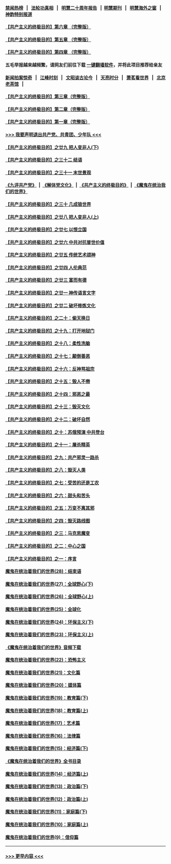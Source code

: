#### [禁闻热榜](热点新闻.md?=0)  &nbsp;&nbsp;|&nbsp;&nbsp; [法轮功真相](https://github.com/gfw-breaker/truth/blob/master/README.md?=0) &nbsp;&nbsp;|&nbsp;&nbsp; [明慧二十周年报告](https://github.com/gfw-breaker/mh-reports/blob/master/README.md?=0) &nbsp;&nbsp;|&nbsp;&nbsp;[明慧期刊](https://github.com/gfw-breaker/mh-qikan) &nbsp;&nbsp;|&nbsp;&nbsp; [明慧海外之窗](https://github.com/gfw-breaker/mh-news/blob/master/README.md?=0) &nbsp;&nbsp;|&nbsp;&nbsp; [神韵特别报道](https://github.com/gfw-breaker/mh-news/blob/master/shenyun.md?=0)
#### [【共产主义的终极目的】第六章 （完整版）](../pages/nsc422/n11428913.md?t=03070932) 
#### [【共产主义的终极目的】第五章 （完整版）](../pages/nsc422/n11428912.md?t=03070932) 
#### [【共产主义的终极目的】第四章 （完整版）](../pages/nsc422/n11428907.md?t=03070932) 
#### 五毛举报越来越频繁，请网友们前往下载 [一键翻墙软件](https://github.com/gfw-breaker/ssr-accounts)，并将此项目推荐给亲友
#### [新闻拍案惊奇](https://github.com/gfw-breaker/banned-news/blob/master/pages/link4.md) &nbsp;&nbsp;|&nbsp;&nbsp; [江峰时刻](https://github.com/gfw-breaker/banned-news/blob/master/pages/link4.md) &nbsp;&nbsp;|&nbsp;&nbsp; [文昭谈古论今](https://github.com/gfw-breaker/banned-news/blob/master/pages/link4.md) &nbsp;&nbsp;|&nbsp;&nbsp; [天亮时分](https://github.com/gfw-breaker/banned-news/blob/master/pages/link4.md) &nbsp;&nbsp;|&nbsp;&nbsp; [萧茗看世界](https://github.com/gfw-breaker/banned-news/blob/master/pages/link4.md) &nbsp;&nbsp;|&nbsp;&nbsp; [北京老茶馆](https://github.com/gfw-breaker/banned-news/blob/master/pages/link4.md) &nbsp;&nbsp;|&nbsp;&nbsp; 
#### [【共产主义的终极目的】第三章（完整版）](../pages/nsc422/n11428848.md?t=03070932) 
#### [【共产主义的终极目的】第二章（完整版）](../pages/nsc422/n11428831.md?t=03070932) 
#### [【共产主义的终极目的】第一章（完整版）](../pages/nsc422/n11417651.md?t=03070932) 
#### [>>> 我要声明退出共产党、共青团、少年队 <<<](https://github.com/begood0513/goodnews/blob/master/quit/letter.md) 
#### [【共产主义的终极目的】之廿九 把人变非人(下)](../pages/nsc422/n11344140.md?t=03070932) 
#### [【共产主义的终极目的】之三十二 结语](../pages/nsc422/n11360535.md?t=03070932) 
#### [【共产主义的终极目的】之三十一 末世景观](../pages/nsc422/n11351129.md?t=03070932) 
#### [《九评共产党》](https://github.com/begood0513/9ping.md/blob/master/README.md) &nbsp;|&nbsp; [《解体党文化》](../../../../jtdwh.md/blob/master/README.md)  &nbsp;|&nbsp; [《共产主义的终极目的》](../../../../gczydzjmd.md/blob/master/README.md) &nbsp;|&nbsp; [《魔鬼在统治我们的世界》](../../../../mgztzwmdsj.md/blob/master/README.md) 
#### [【共产主义的终极目的】之三十 几成狼世界](../pages/nsc422/n11348280.md?t=03070932) 
#### [【共产主义的终极目的】之廿八 把人变非人(上)](../pages/nsc422/n11340492.md?t=03070932) 
#### [【共产主义的终极目的】之廿七 以恨立国](../pages/nsc422/n11336944.md?t=03070932) 
#### [【共产主义的终极目的】之廿六 中共对抗普世价值](../pages/nsc422/n11324785.md?t=03070932) 
#### [【共产主义的终极目的】之廿五 传统艺术颂神](../pages/nsc422/n11296396.md?t=03070932) 
#### [【共产主义的终极目的】之廿四 人伦典范](../pages/nsc422/n11296397.md?t=03070932) 
#### [【共产主义的终极目的】之廿三 富而有德](../pages/nsc422/n11283598.md?t=03070932) 
#### [【共产主义的终极目的】之廿一 神传语言文字](../pages/nsc422/n11263265.md?t=03070932) 
#### [【共产主义的终极目的】之廿二 破坏修炼文化](../pages/nsc422/n11245728.md?t=03070932) 
#### [【共产主义的终极目的】之二十：偷天换日](../pages/nsc422/n11238846.md?t=03070932) 
#### [【共产主义的终极目的】之十九：打开地狱门](../pages/nsc422/n11206376.md?t=03070932) 
#### [【共产主义的终极目的】之十八：柔性洗脑](../pages/nsc422/n11199994.md?t=03070932) 
#### [【共产主义的终极目的】之十七：颠倒善恶](../pages/nsc422/n11179782.md?t=03070932) 
#### [【共产主义的终极目的】之十六：反神骂祖宗](../pages/nsc422/n11166798.md?t=03070932) 
#### [【共产主义的终极目的】之十五：毁人不倦](../pages/nsc422/n11166792.md?t=03070932) 
#### [【共产主义的终极目的】之十四：邪恶之最](../pages/nsc422/n11150249.md?t=03070932) 
#### [【共产主义的终极目的】之十三：毁灭文化](../pages/nsc422/n11135227.md?t=03070932) 
#### [【共产主义的终极目的】之十二：破坏自然](../pages/nsc422/n11135214.md?t=03070932) 
#### [【共产主义的终极目的】之十：苏俄预演 中共登台](../pages/nsc422/n11118424.md?t=03070932) 
#### [【共产主义的终极目的】之十一：屠杀精英](../pages/nsc422/n11118442.md?t=03070932) 
#### [【共产主义的终极目的】之九：共产邪灵一路杀](../pages/nsc422/n11114139.md?t=03070932) 
#### [【共产主义的终极目的】之八：毁灭人类](../pages/nsc422/n11108503.md?t=03070932) 
#### [【共产主义的终极目的】之七：受苦的还是工农](../pages/nsc422/n11101809.md?t=03070932) 
#### [【共产主义的终极目的】之六：甜头和苦头](../pages/nsc422/n11096971.md?t=03070932) 
#### [【共产主义的终极目的】之五：万变不离其邪](../pages/nsc422/n11091285.md?t=03070932) 
#### [【共产主义的终极目的】之四：毁灭路线图](../pages/nsc422/n11086284.md?t=03070932) 
#### [【共产主义的终极目的】之三：马克思魔变](../pages/nsc422/n11061941.md?t=03070932) 
#### [【共产主义的终极目的】之二：中心之国](../pages/nsc422/n11047728.md?t=03070932) 
#### [【共产主义的终极目的】之一：序言](../pages/nsc422/n11086077.md?t=03070932) 
#### [魔鬼在统治着我们的世界(28)：结束语](../pages/nsc422/n10936246.md?t=03070932) 
#### [魔鬼在统治着我们的世界(27)：全球野心(下)](../pages/nsc422/n10928319.md?t=03070932) 
#### [魔鬼在统治着我们的世界(26)：全球野心(上)](../pages/nsc422/n10900318.md?t=03070932) 
#### [魔鬼在统治着我们的世界(25)：全球化](../pages/nsc422/n10788205.md?t=03070932) 
#### [魔鬼在统治着我们的世界(24)：环保主义(下)](../pages/nsc422/n10695307.md?t=03070932) 
#### [魔鬼在统治着我们的世界(23)：环保主义(上)](../pages/nsc422/n10688613.md?t=03070932) 
#### [《魔鬼在统治着我们的世界》音频下载](../pages/nsc422/n10635553.md?t=03070932) 
#### [魔鬼在统治着我们的世界(22)：恐怖主义](../pages/nsc422/n10614727.md?t=03070932) 
#### [魔鬼在统治着我们的世界(21)：文化篇](../pages/nsc422/n10597706.md?t=03070932) 
#### [魔鬼在统治着我们的世界(20)：媒体篇](../pages/nsc422/n10586579.md?t=03070932) 
#### [魔鬼在统治着我们的世界(19)：教育篇(下)](../pages/nsc422/n10564808.md?t=03070932) 
#### [魔鬼在统治着我们的世界(18)：教育篇(上)](../pages/nsc422/n10526970.md?t=03070932) 
#### [魔鬼在统治着我们的世界(17)：艺术篇](../pages/nsc422/n10499093.md?t=03070932) 
#### [魔鬼在统治着我们的世界(16)：法律篇](../pages/nsc422/n10485969.md?t=03070932) 
#### [魔鬼在统治着我们的世界(15)：经济篇(下)](../pages/nsc422/n10469975.md?t=03070932) 
#### [《魔鬼在统治着我们的世界》全书目录](../pages/nsc422/n10464261.md?t=03070932) 
#### [魔鬼在统治着我们的世界(14)：经济篇(上)](../pages/nsc422/n10457370.md?t=03070932) 
#### [魔鬼在统治着我们的世界(13)：政治篇(下)](../pages/nsc422/n10448270.md?t=03070932) 
#### [魔鬼在统治着我们的世界(12)：政治篇(上)](../pages/nsc422/n10444576.md?t=03070932) 
#### [魔鬼在统治着我们的世界(11)：家庭篇(下)](../pages/nsc422/n10440961.md?t=03070932) 
#### [魔鬼在统治着我们的世界(10)：家庭篇(上)](../pages/nsc422/n10435448.md?t=03070932) 
#### [魔鬼在统治着我们的世界(9)：信仰篇](../pages/nsc422/n10432159.md?t=03070932) 

----
#### [ >>> 更早内容 <<< ](../indexes/nsc422-earlier.md)
